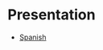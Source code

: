 # Presentation
- [Spanish](https://docs.google.com/presentation/d/1BbDG0UQOCnZ2Mj7PHbw8uk9yHFiR29XQMVcTgS_7MYw/edit?usp=sharing)
